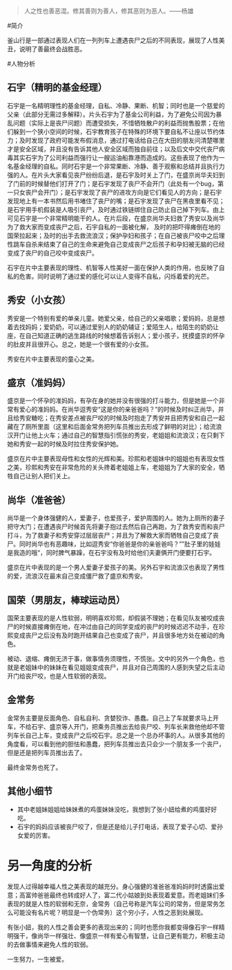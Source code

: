 >人之性也善恶混。修其善则为善人，修其恶则为恶人。——杨雄

#简介

釜山行是一部通过表现人们在一列列车上遭遇丧尸之后的不同表现，展现了人性美丑，说明了善最终会战胜恶。

#人物分析

## 石宇（精明的基金经理）

石宇是一名精明理性的基金经理，自私、冷静、果断、机智；同时也是一个慈爱的父亲（此部分无需过多解释）。片头石宇为了基金公司利益，为了避免公司因为暴乱问题（实际上是丧尸问题）而遭受损失，不惜牺牲散户的利益而抛售股票；在他们躲到一个狭小空间的时候，石宇教育孩子在特殊的环境下要自私不让座以节约体力；及时发现了政府可能发布假消息，通过打电话给自己在大田的朋友问清楚哪里才是安全区域，并且没有告诉其他人安全区域而独自前往；以及后文中交代丧尸病毒其实石宇为了公司利益而强行让一艘运油船靠港而造成的。这些表现了他作为一名基金经理的自私。同时石宇是一个非常果断、冷静、善于观察和总结并且执行力强的人。在片头大家看见丧尸纷纷后退，是石宇及时关上了门，在盛京尚华夫妇到了门前的时候替他们打开了门；是石宇发现了丧尸不会开门（此处有一个bug，第一只女丧尸会开门）；是石宇发现了丧尸的进攻方向是它们看见人的方向；是石宇发现地上有一本书然后用书堵住了丧尸的嘴；是石宇发现了丧尸在黑夜里看不见；是石宇用手机假装是人吸引丧尸，及时通过铁链绑住自己防止自己掉下列车。由上可见石宇是一个非常精明能干的人。在片后段，在盛京尚华夫妇救了秀安以及尚华为了救大家而变成丧尸之后，石宇自私的一面被化解， 及时的把吓得瘫倒在地的国荣拉起来；及时的出手去救流浪汉；保护孕妇和孩子；在自己被丧尸咬中之后理性跳车自杀来结束了自己的生命来避免自己变成丧尸之后孩子和孕妇被无脑的已经变成了丧尸的自己咬中变成丧尸。

石宇在片中主要表现的理性、机智等人性美好一面在保护人类的作用，也反映了自私的危害。同时说明了通过爱的感化可以让人变得不自私，闪烁着爱的光芒。

## 秀安（小女孩）

秀安是一个特别有爱的单亲儿童。她爱父亲，给自己的父亲唱歌；爱妈妈，总是想着去找妈妈；爱奶奶，可以通过爱别人的奶奶辅证；爱陌生人，给陌生的奶奶让座，在自己知道正确的逃生路线的时候想着告诉别人；爱小孩子，抚摸盛京的怀孕的肚皮并且很开心。总之，她是一个很有爱的小女孩。

秀安在片中主要表现的童心之美。

## 盛京（准妈妈）

盛京是一个怀孕的准妈妈，有孕在身的她并没有很强的打斗能力，但是她是一个非常有爱心的准妈妈。在尚华逗秀安“这是你的亲爸爸吗？”的时候及时纠正尚华，并且给秀安糖吃；在秀安差点被丧尸咬的时候及时抱走了秀安并且把秀安和自己一起藏在了厕所里面（这里和后面金常务把列车员推出去形成了鲜明的对比）；给流浪汉开门让他上火车；通过自己的智慧指引慌张的秀安，老姐姐和流浪汉；在只剩下她和秀安一起的时候及时拉住秀安保护她。

盛京在片中主要表现母性和女性的光辉和美。珍熙和老姐妹中的姐姐也有表现女性之美，珍熙和秀安在非常危险的关头搀着老姐姐上车，老姐姐为了大家的安全，牺牲自己让别人把们关上。

## 尚华（准爸爸）

尚华是一个身体强健的人，爱妻子，也爱孩子，爱护周围的人。她为上厕所的妻子把守大门；在遭遇丧尸时候首先将妻子抱过去然后自己再跑，为了救秀安而和丧尸打斗，为了救妻子和秀安穿过层层丧尸；并且为了解救大家而牺牲自己变成了丧尸。同时尚华也有恶趣味，比如逗秀安“你爸爸是你的亲爸爸吗？””肚子里的娃娃是我造的哦“，同时脾气暴躁，在石宇没有及时给他们夫妻俩开门便要打石宇。

盛京在片中表现的是一个男人爱妻子爱孩子的美。另外石宇和流浪汉也表现了男性的爱，流浪汉在最末自己变成僵尸救了盛京和秀安。

## 国荣（男朋友，棒球运动员）

国荣主要表现的是人性软弱，明明喜欢珍熙，却假装不理她；在看见队友被咬成丧尸的时候直接瘫倒在地，在冲过由自己的同学变成的丧尸的时候迟迟不动手，在珍熙变成丧尸之后没有及时跑开结果自己也变成了丧尸，并且很多地方处在被动的角色。

被动、退缩、瘫倒无济于事，做事情务须理性，不慌张。文中的另外一个角色，也就是老姐妹中的妹妹在看见姐姐变成丧尸，并且对自己周围的人感到失望之后主动开门给丧尸咬，也是人性软弱的表现。

## 金常务

金常务主要是反面角色、自私自利、贪婪狡诈、愚蠢。自己上了车就要求马上开车，不给石宇、盛京等人开门，把乘务员推出去给丧尸咬、列车长来救他他却不管列车长自己上车，变成丧尸之后咬石宇。总之是一个总办坏事的人。从很多其他的角度看，可以看到他的胆怯和愚蠢，把列车员推出去只会少一个朋友多一个丧尸，但是还是把列车员推出去了。

最终金常务也死了。

## 其他小细节

 - 其中老姐妹姐姐给妹妹煮的鸡蛋妹妹没吃，我想到了张小妞给煮的鸡蛋好好吃。
 - 石宇的妈妈应该被丧尸咬了，但是还是给儿子打电话，表现了爱子心切、爱孙女爱的厉害。

# 另一角度的分析

发现人过得越幸福人性之美表现的越充分。身心强健的准爸爸准妈妈时时透露出爱意；高富帅爸爸最终也转成好人了，富二代小姑娘到处表现着爱意。而老姐妹们多表现的就是人性的软弱和无奈，金常务（自己号称是汽车公司的常务，但是常务怎么可能没有名片呢？明显是一个伪常务）这个穷小子，人性之恶到处展现。

有张小妞，我的人性之善会更多的表现出来的；同时也愿你我都变得像石宇一样精明强干，像尚华一样强壮、像盛京一样有爱心有智慧，让自己更有能力，积极主动的去做事情来避免人性的软弱。

一生努力，一生被爱。
